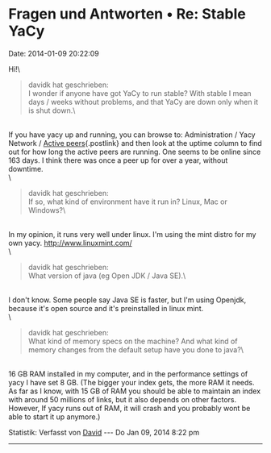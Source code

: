 Fragen und Antworten • Re: Stable YaCy
======================================

Date: 2014-01-09 20:22:09

Hi!\

> <div>
>
> davidk hat geschrieben:\
> I wonder if anyone have got YaCy to run stable? With stable I mean
> days / weeks without problems, and that YaCy are down only when it is
> shut down.\
>
> </div>

\
If you have yacy up and running, you can browse to: Administration /
Yacy Network / [Active
peers](http://localhost:8090/Network.html?page=1&maxCount=1000){.postlink}
and then look at the uptime column to find out for how long the active
peers are running. One seems to be online since 163 days. I think there
was once a peer up for over a year, without downtime.\
\

> <div>
>
> davidk hat geschrieben:\
> If so, what kind of environment have it run in? Linux, Mac or
> Windows?\
>
> </div>

\
In my opinion, it runs very well under linux. I\'m using the mint distro
for my own yacy. <http://www.linuxmint.com/>\
\

> <div>
>
> davidk hat geschrieben:\
> What version of java (eg Open JDK / Java SE).\
>
> </div>

\
I don\'t know. Some people say Java SE is faster, but I\'m using
Openjdk, because it\'s open source and it\'s preinstalled in linux
mint.\
\

> <div>
>
> davidk hat geschrieben:\
> What kind of memory specs on the machine? And what kind of memory
> changes from the default setup have you done to java?\
>
> </div>

\
16 GB RAM installed in my computer, and in the performance settings of
yacy I have set 8 GB. (The bigger your index gets, the more RAM it
needs. As far as I know, with 15 GB of RAM you should be able to
maintain an index with around 50 millions of links, but it also depends
on other factors. However, If yacy runs out of RAM, it will crash and
you probably wont be able to start it up anymore.)

Statistik: Verfasst von
[David](http://forum.yacy-websuche.de/memberlist.php?mode=viewprofile&u=8887)
--- Do Jan 09, 2014 8:22 pm

------------------------------------------------------------------------
